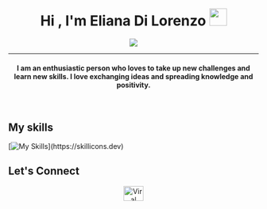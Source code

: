 
<h1 align="center">Hi , I'm Eliana Di Lorenzo <img src="https://media.giphy.com/media/hvRJCLFzcasrR4ia7z/giphy.gif" width="35"></h1>
<p align="center">
  <a href="https://github.com/DenverCoder1/readme-typing-svg"><img src="https://readme-typing-svg.herokuapp.com?lines=System+Engineer+Student;Self+Taught+Developer;Software+Development+Student;Enthusiast;;Always%20learning%20new%20things&center=true&width=500&height=50"></a>
</p>

<hr/>
<h4 align="center">I am an enthusiastic person who loves to take up new challenges and learn new skills. I love exchanging ideas and spreading knowledge and positivity.</h4>
<br>

## My skills

[![My Skills](https://skillicons.dev/icons?i=js,html,bash,bootstrap,cs,express,figma,git,github,gitlab,haskell,idea,linux,mysql,nodejs,notion,postman,py,react,sqlite,sequelize,ubuntu,visualstudio,vscode,)](https://skillicons.dev)

## Let's Connect
<p align="center">
	<a href="https://www.instagram.com/elianadlorenzo/" target="blank"><img align="center"
      src="https://raw.githubusercontent.com/rahuldkjain/github-profile-readme-generator/master/src/images/icons/Social/instagram.svg"
      alt="Viral Bhadeshiya" height="30" width="40" /></a>
</p>
